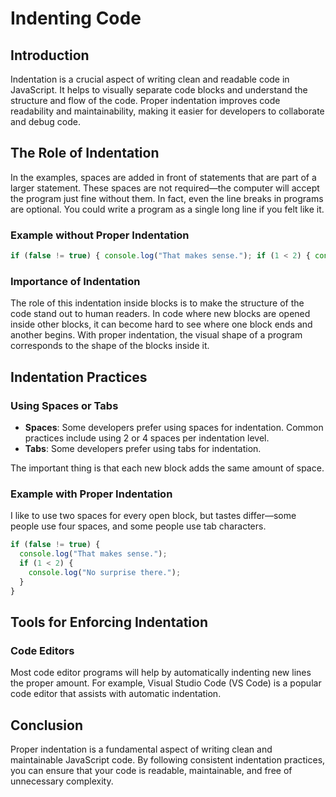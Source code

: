 # Indenting Code

## Introduction

Indentation is a crucial aspect of writing clean and readable code in JavaScript. It helps to visually separate code blocks and understand the structure and flow of the code. Proper indentation improves code readability and maintainability, making it easier for developers to collaborate and debug code.

## The Role of Indentation

In the examples, spaces are added in front of statements that are part of a larger statement. These spaces are not required—the computer will accept the program just fine without them. In fact, even the line breaks in programs are optional. You could write a program as a single long line if you felt like it.

### Example without Proper Indentation

```javascript
if (false != true) { console.log("That makes sense."); if (1 < 2) { console.log("No surprise there."); } }
```

### Importance of Indentation

The role of this indentation inside blocks is to make the structure of the code stand out to human readers. In code where new blocks are opened inside other blocks, it can become hard to see where one block ends and another begins. With proper indentation, the visual shape of a program corresponds to the shape of the blocks inside it.

## Indentation Practices

### Using Spaces or Tabs

- **Spaces**: Some developers prefer using spaces for indentation. Common practices include using 2 or 4 spaces per indentation level.
- **Tabs**: Some developers prefer using tabs for indentation.

The important thing is that each new block adds the same amount of space.

### Example with Proper Indentation

I like to use two spaces for every open block, but tastes differ—some people use four spaces, and some people use tab characters.

```javascript
if (false != true) {
  console.log("That makes sense.");
  if (1 < 2) {
    console.log("No surprise there.");
  }
}
```

## Tools for Enforcing Indentation

### Code Editors

Most code editor programs will help by automatically indenting new lines the proper amount. For example, Visual Studio Code (VS Code) is a popular code editor that assists with automatic indentation.

## Conclusion

Proper indentation is a fundamental aspect of writing clean and maintainable JavaScript code. By following consistent indentation practices, you can ensure that your code is readable, maintainable, and free of unnecessary complexity.
